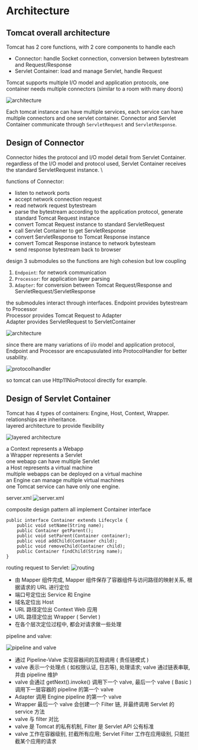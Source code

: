 # Architecture
## Tomcat overall architecture 
Tomcat has 2 core functions, with 2 core components to handle each
- Connector: handle Socket connection, conversion between bytestream and Request/Response
- Servlet Container: load and manage Servlet, handle Request

Tomcat supports multiple I/O model and application protocols, one container needs multiple connectors (similar to a room with many doors)

![architecture](/images/2.1.png)

Each tomcat instance can have multiple services, each service can have multiple connectors and one servlet container. Connector and Servlet Container communicate through `ServletRequest` and `ServletResponse`. 


## Design of Connector

Connector hides the protocol and I/O model detail from Servlet Container. regardless of the I/O model and protocol used, Servlet Container receives the standard ServletRequest instance. \

functions of Connector:
- listen to network ports
- accept network connection request 
- read network request bytestream 
- parse the bytestream according to the application protocol, generate standard Tomcat Request instance
- convert Tomcat Request instance to standard ServletRequest
- call Servlet Container to get ServletResponse
- convert ServletResponse to Tomcat Response instance
- convert Tomcat Response instance to network bytesteam 
- send response bytestream back to browser 

design 3 submodules so the functions are high cohesion but low coupling 
1. `Endpoint`: for network communication 
2. `Processor`: for application layer parsing 
3. `Adapter`: for conversion between Tomcat Request/Response and ServletRequest/ServletResponse

the submodules interact through interfaces.
Endpoint provides bytestream to Processor \
Processor provides Tomcat Request to Adapter \
Adapter provides ServletRequest to ServletContainer 

![architecture](/images/2.2.png)

since there are many variations of i/o model and application protocol, Endpoint and Processor are encapusulated into ProtocolHandler for better usability. 

![protocolhandler](/images/2.3.png)

so tomcat can use Http11NioProtocol directly for example. 



## Design of Servlet Container 
Tomcat has 4 types of containers: Engine, Host, Context, Wrapper. \
relationships are inheritance. \
layered architecture to provide flexibility 

![layered architecture](/images/2.4.png)

a Context represents a Webapp \
a Wrapper represents a Servlet \
one webapp can have multiple Servlet \
a Host represents a virtual machine \
multiple webapps can be deployed on a virtual machine \
an Engine can manage multiple virtual machines\
one Tomcat service can have only one engine.


server.xml 
![server.xml](/images/2.5.png)

composite design pattern 
all implement Container interface 
```
public interface Container extends Lifecycle {
    public void setName(String name);
    public Container getParent();
    public void setParent(Container container);
    public void addChild(Container child);
    public void removeChild(Container child);
    public Container findChild(String name);
}
```

routing request to Servlet: 
![routing](/images/2.6.png)

 - 由 Mapper 组件完成, Mapper 组件保存了容器组件与访问路径的映射关系, 根据请求的 URL 进行定位
- 端口号定位出 Service 和 Engine
- 域名定位出 Host
- URL 路径定位出 Context Web 应用
- URL 路径定位出 Wrapper ( Servlet )
- 在各个层次定位过程中, 都会对请求做一些处理

pipeline and valve: 

![pipeline and valve](/images/2.7.png)

- 通过 Pipeline-Valve 实现容器间的互相调用 ( 责任链模式 )
- valve 表示一个处理点 ( 如权限认证, 日志等), 处理请求; valve 通过链表串联, 并由 pipeline 维护
- valve 会通过 getNext().invoke() 调用下一个 valve, 最后一个 valve ( Basic ) 调用下一层容器的 pipeline 的第一个 valve
- Adapter 调用 Engine pipeline 的第一个 valve
- Wrapper 最后一个 valve 会创建一个 Filter 链, 并最终调用 Servlet 的 service 方法
- valve 与 filter 对比
- valve 是 Tomcat 的私有机制, Filter 是 Servlet API 公有标准
- valve 工作在容器级别, 拦截所有应用; Servlet Filter 工作在应用级别, 只能拦截某个应用的请求


